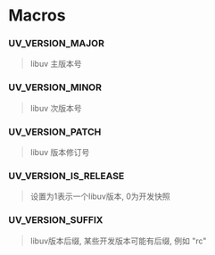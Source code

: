 # Macros

### UV\_VERSION\_MAJOR

> libuv 主版本号

### UV\_VERSION\_MINOR

> libuv 次版本号

### UV\_VERSION\_PATCH

> libuv 版本修订号

### UV\_VERSION\_IS\_RELEASE

> 设置为1表示一个libuv版本, 0为开发快照

### UV\_VERSION\_SUFFIX

> libuv版本后缀, 某些开发版本可能有后缀, 例如 "rc"



